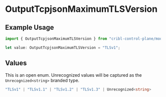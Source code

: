 # OutputTcpjsonMaximumTLSVersion

## Example Usage

```typescript
import { OutputTcpjsonMaximumTLSVersion } from "cribl-control-plane/models";

let value: OutputTcpjsonMaximumTLSVersion = "TLSv1";
```

## Values

This is an open enum. Unrecognized values will be captured as the `Unrecognized<string>` branded type.

```typescript
"TLSv1" | "TLSv1.1" | "TLSv1.2" | "TLSv1.3" | Unrecognized<string>
```